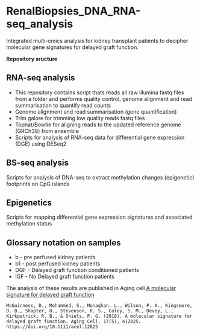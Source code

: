 # RenalBiopsies_DNA_RNA-seq_analysis
Integrated multi-omics analysis for kidney transplant patients to decipher molecular gene signatures for delayed graft function. 

**Repository sructure**

## RNA-seq analysis
- This repository contains script thats reads all raw illumina fastq files from a folder and performs quality control, genome alignment and read summarisation to quantify read counts
- Genome alignment and read summarisation (gene quantification)
- Trim galore for trimming low quality reads fastq files
- Tophat/Bowtie for aligning reads to the updated reference genome (GRCh38) from ensemble 
- Scripts for analysis of RNA-seq data for differential gene expression (DGE) using DESeq2

## BS-seq analysis
Scripts for analysis of DNA-seq to extract methylation changes (epigenetic) footprints on CpG islands 

## Epigenetics
Scripts for mapping differential gene expression signatures and associated methylation status

## Glossary notation on samples
- b - pre perfused kidney patients
- b1 - post perfused kidney patients
- DGF - Delayed graft function conditioned patients
- IGF - No Delayed graft function patients 

The analysis of these results are published in Aging cell [A molecular signature for delayed graft function](https://onlinelibrary.wiley.com/doi/full/10.1111/acel.12825 "paper")

```
McGuinness, D., Mohammed, S., Monaghan, L., Wilson, P. A., Kingsmore, D. B., Shapter, O., Stevenson, K. S., Coley, S. M., Devey, L., Kirkpatrick, R. B., & Shiels, P. G. (2018). A molecular signature for delayed graft function. Aging Cell, 17(5), e12825. https://doi.org/10.1111/acel.12825
```